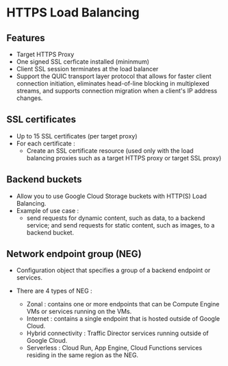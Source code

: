 # HTTPS Load Balancing

## Features

- Target HTTPS Proxy
- One signed SSL cerficate installed (mininmum)
- Client SSL session terminates at the load balancer
- Support the QUIC transport layer protocol that allows for faster client connection initiation, eliminates head-of-line blocking in multiplexed streams, and supports connection migration when a client's IP address changes.

## SSL certificates

- Up to 15 SSL certificates (per target proxy)
- For each certificate :
    - Create an SSL certificate resource (used only with the load balancing proxies such as a target HTTPS proxy or target SSL proxy)


## Backend buckets

- Allow you to use Google Cloud Storage buckets with HTTP(S) Load Balancing.
- Example of use case :
    - send requests for dynamic content, such as data, to a backend service; and send requests for static content, such as images, to a backend bucket.

## Network endpoint group (NEG)

- Configuration object that specifies a group of a backend endpoint or services.

- There are 4 types of NEG : 
    - Zonal : contains one or more endpoints that can be Compute Engine VMs or services running on the VMs.
    - Internet : contains a single endpoint that is hosted outside of Google Cloud.
    - Hybrid connectivity : Traffic Director services running outside of Google Cloud.
    - Serverless : Cloud Run, App Engine, Cloud Functions services residing in the same region as the NEG.